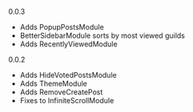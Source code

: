 0.0.3
- Adds PopupPostsModule
- BetterSidebarModule sorts by most viewed guilds
- Adds RecentlyViewedModule

0.0.2
- Adds HideVotedPostsModule
- Adds ThemeModule
- Adds RemoveCreatePost
- Fixes to InfiniteScrollModule
